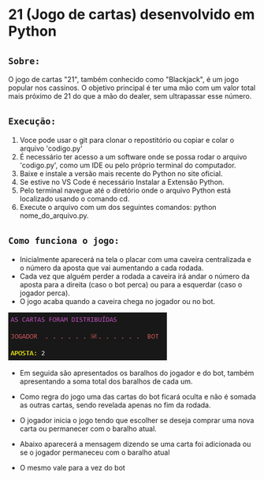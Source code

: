 # 21 (Jogo de cartas) desenvolvido em Python
## `Sobre:`
O jogo de cartas "21", também conhecido como "Blackjack", é um jogo popular nos cassinos. O objetivo principal é ter uma mão com um valor total mais próximo de 21 do que a mão do dealer, sem ultrapassar esse número. 

## `Execução:`
1. Voce pode usar o git para clonar o repostitório ou copiar e colar o arquivo 'codigo.py'
2. É necessário ter acesso a um software onde se possa rodar o arquivo 'codigo.py', como um IDE ou pelo próprio terminal do computador.
3. Baixe e instale a versão mais recente do Python no site oficial.
4. Se estive no VS Code é necessário Instalar a Extensão Python.
5. Pelo terminal navegue até o diretório onde o arquivo Python está localizado usando o comando cd.
6. Execute o arquivo com um dos seguintes comandos: python nome_do_arquivo.py.

## `Como funciona o jogo:`
* Inicialmente aparecerá na tela o placar com uma caveira centralizada e o número da aposta que vai aumentando a cada rodada.
* Cada vez que alguém perder a rodada a caveira irá andar o número da aposta para a direita (caso o bot perca) ou para a esquerdar (caso o jogador perca).
* O jogo acaba quando a caveira chega no jogador ou no bot.

![placar](src/placar.PNG)

* Em seguida são apresentados os baralhos do jogador e do bot, também apresentando a soma total dos baralhos de cada um.
* Como regra do jogo uma das cartas do bot ficará oculta e não é somada as outras cartas, sendo revelada apenas no fim da rodada.

* O jogador inicia o jogo tendo que escolher se deseja comprar uma nova carta ou permanecer com o baralho atual.
* Abaixo aparecerá a mensagem dizendo se uma carta foi adicionada ou se o jogador permaneceu com o baralho atual
* O mesmo vale para a vez do bot
